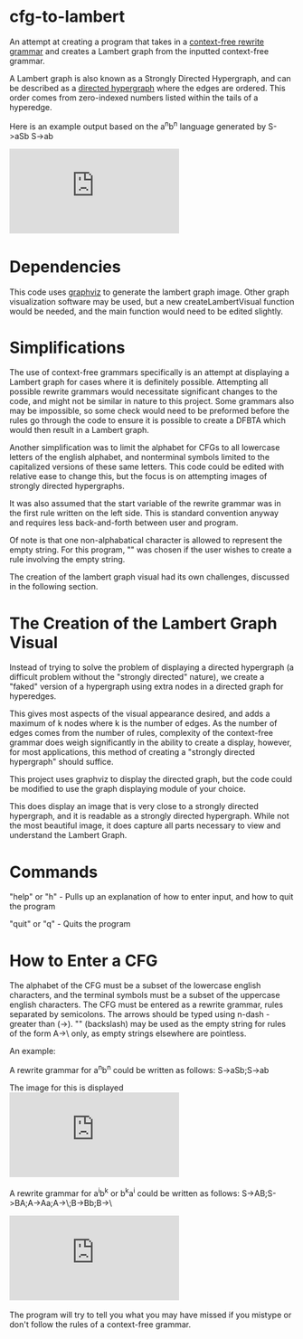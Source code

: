 # cfg-to-lambert

An attempt at creating a program that takes in a [context-free rewrite grammar](https://en.wikipedia.org/wiki/Context-free_grammar) and creates a Lambert graph from the inputted context-free grammar.

A Lambert graph is also known as a Strongly Directed Hypergraph, and can be described as a [directed hypergraph](https://www.sciencedirect.com/science/article/pii/S0304397516002097) where the edges are ordered. This order comes from zero-indexed numbers listed within the tails of a hyperedge.

Here is an example output based on the a<sup>n</sup>b<sup>n</sup> language generated by
S->aSb
S->ab

![Image of output from cfg-to-lambert](https://github.com/kegross/cfg-to-lambert/blob/main/aSbLambertGraph.pdf)

# Dependencies

This code uses [graphviz](https://graphviz.org/) to generate the lambert graph image. Other graph visualization software may be used, but a new createLambertVisual function would be needed, and the main function would need to be edited slightly.

# Simplifications

The use of context-free grammars specifically is an attempt at displaying a Lambert graph for cases where it is definitely possible. Attempting all possible rewrite grammars would necessitate significant changes to the code, and might not be similar in nature to this project. Some grammars also may be impossible, so some check would need to be preformed before the rules go through the code to ensure it is possible to create a DFBTA which would then result in a Lambert graph.

Another simplification was to limit the alphabet for CFGs to all lowercase letters of the english alphabet, and nonterminal symbols limited to the capitalized versions of these same letters. This code could be edited with relative ease to change this, but the focus is on attempting images of strongly directed hypergraphs.

It was also assumed that the start variable of the rewrite grammar was in the first rule written on the left side. This is standard convention anyway and requires less back-and-forth between user and program.

Of note is that one non-alphabatical character is allowed to represent the empty string. For this program, "\" was chosen if the user wishes to create a rule involving the empty string.

The creation of the lambert graph visual had its own challenges, discussed in the following section.

# The Creation of the Lambert Graph Visual

Instead of trying to solve the problem of displaying a directed hypergraph (a difficult problem without the "strongly directed" nature), we create a "faked" version of a hypergraph using extra nodes in a directed graph for hyperedges. 

This gives most aspects of the visual appearance desired, and adds a maximum of k nodes where k is the number of edges. As the number of edges comes from the number of rules, complexity of the context-free grammar does weigh significantly in the ability to create a display, however, for most applications, this method of creating a "strongly directed hypergraph" should suffice.

This project uses graphviz to display the directed graph, but the code could be modified to use the graph displaying module of your choice.

This does display an image that is very close to a strongly directed hypergraph, and it is readable as a strongly directed hypergraph. While not the most beautiful image, it does capture all parts necessary to view and understand the Lambert Graph.

# Commands

"help" or "h" - Pulls up an explanation of how to enter input, and how to quit the program

"quit" or "q" - Quits the program

# How to Enter a CFG

The alphabet of the CFG must be a subset of the lowercase english characters, and the terminal symbols must be a subset of the uppercase english characters.
The CFG must be entered as a rewrite grammar, rules separated by semicolons. The arrows should be typed using n-dash - greater than (->). "\" (backslash) may be used as the empty string for rules of the form A->\ only, as empty strings elsewhere are pointless.

An example:

A rewrite grammar for a<sup>n</sup>b<sup>n</sup> could be written as follows: S->aSb;S->ab

The image for this is displayed ![here](https://github.com/kegross/cfg-to-lambert/blob/main/aSbLambertGraph.pdf)

A rewrite grammar for a<sup>i</sup>b<sup>k</sup> or b<sup>k</sup>a<sup>i</sup> could be written as follows: S->AB;S->BA;A->Aa;A->\\;B->Bb;B->\

![This is the output from cfg-to-lambert](https://github.com/kegross/cfg-to-lambert/blob/main/LambertGraphakbi.pdf)

The program will try to tell you what you may have missed if you mistype or don't follow the rules of a context-free grammar.
